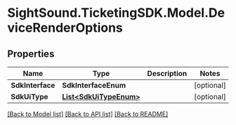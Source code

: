 # SightSound.TicketingSDK.Model.DeviceRenderOptions

## Properties

Name | Type | Description | Notes
------------ | ------------- | ------------- | -------------
**SdkInterface** | **SdkInterfaceEnum** |  | [optional] 
**SdkUiType** | [**List&lt;SdkUiTypeEnum&gt;**](SdkUiTypeEnum.md) |  | [optional] 

[[Back to Model list]](../README.md#documentation-for-models) [[Back to API list]](../README.md#documentation-for-api-endpoints) [[Back to README]](../README.md)

